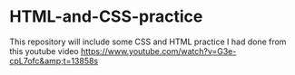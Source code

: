 # HTML-and-CSS-practice
This repository will include some CSS and HTML practice I had done from this youtube video https://www.youtube.com/watch?v=G3e-cpL7ofc&amp;t=13858s
